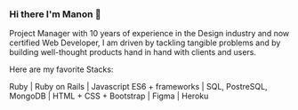 ### Hi there I'm Manon 👋

Project Manager with 10 years of experience in the Design industry and now certified Web Developer, I am driven by tackling tangible problems and by building well-thought products hand in hand with clients and users.

Here are my favorite Stacks:

Ruby | Ruby on Rails | Javascript ES6 + frameworks | SQL, PostreSQL, MongoDB | HTML + CSS + Bootstrap | Figma | Heroku

